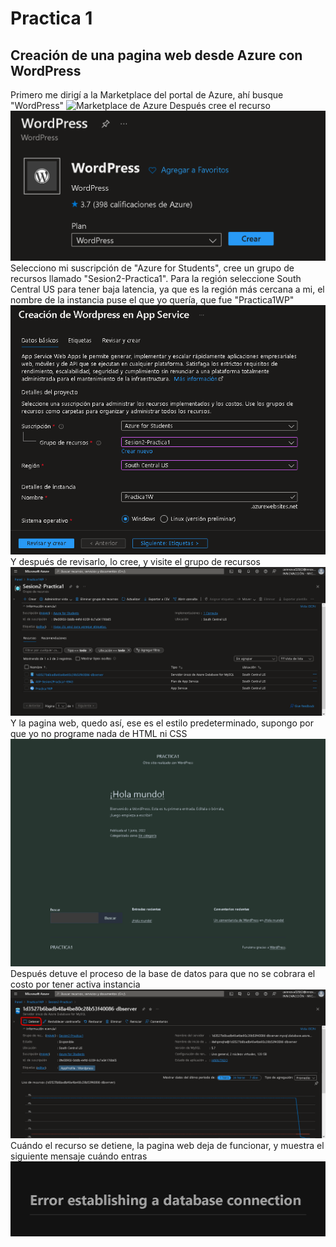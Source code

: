 ﻿# Practica 1
## Creación de una pagina web desde Azure con WordPress
Primero me dirigí a la Marketplace del portal de Azure, ahí busque "WordPress"
![Marketplace de Azure](\img\https://github.com/Mario-CamachoCC/Practica-1/blob/main/img/1.png?raw=true)
Después cree el recurso
![Creación de WordPress](img\2.png)
Selecciono mi suscripción de "Azure for Students", cree un grupo de recursos llamado "Sesion2-Practica1". Para la región seleccione South Central US para tener baja latencia, ya que es la región más cercana a mi, el nombre de la instancia puse el que yo quería, que fue "Practica1WP"
![Creación de WordPress en App Service](img\3.png)
Y después de revisarlo, lo cree, y visite el grupo de recursos
![Grupo de recursos creado](img\4.png)
Y la pagina web, quedo así, ese es el estilo predeterminado, supongo por que yo no programe nada de HTML ni CSS
![WordPress pagina default](img\5.png)
Después detuve el proceso de la base de datos para que no se cobrara el costo por tener activa instancia
![DataBase](img\6.png)
Cuándo el recurso se detiene, la pagina web deja de funcionar, y muestra el siguiente mensaje cuándo entras
![Error](img\7.png)
